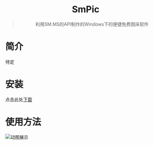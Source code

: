 <div align="center">
  <img src="https://i.loli.net/2019/12/14/WJIAECguzBv71Np.png" alt="">
  <h1>SmPic</h1>
  <blockquote>利用SM.MS的API制作的Windows下的便捷免费图床软件 </blockquote>
</div>


# 简介

待定

# 安装

点击此处[下载](https://github.com/skycity233/SMPIC/releases)

# 使用方法

![动图展示](https://img-blog.csdnimg.cn/20191214135533479.gif)
